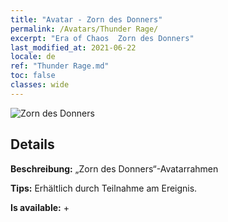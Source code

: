 ```yaml
---
title: "Avatar - Zorn des Donners"
permalink: /Avatars/Thunder Rage/
excerpt: "Era of Chaos  Zorn des Donners"
last_modified_at: 2021-06-22
locale: de
ref: "Thunder Rage.md"
toc: false
classes: wide
---
```

 ![Zorn des Donners](/images/a/avatarFrame_57.png)

## Details

 **Beschreibung:** „Zorn des Donners“-Avatarrahmen 

 **Tips:** Erhältlich durch Teilnahme am Ereignis. 

 **Is available:**  + 

